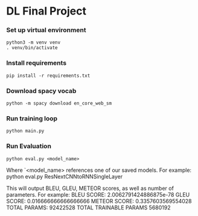 # DL Final Project

### Set up virtual environment
    python3 -m venv venv
    . venv/bin/activate

### Install requirements
    pip install -r requirements.txt

### Download spacy vocab
    python -m spacy download en_core_web_sm

### Run training loop
    python main.py

### Run Evaluation
    python eval.py <model_name>

Where `<model_name> references one of our saved models. For example:
    python eval.py ResNextCNNtoRNNSingleLayer

This will output BLEU, GLEU, METEOR scores, as well as number of parameters.
For example:
    BLEU SCORE: 2.0062791424886875e-78
    GLEU SCORE: 0.016666666666666666
    METEOR SCORE: 0.3357603569554028
    TOTAL PARAMS: 92422528
    TOTAL TRAINABLE PARAMS 5680192
